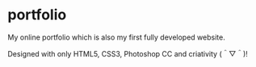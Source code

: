 # portfolio
My online portfolio which is also my first fully developed website.

Designed with only HTML5, CSS3, Photoshop CC and criativity (＾▽＾)!
